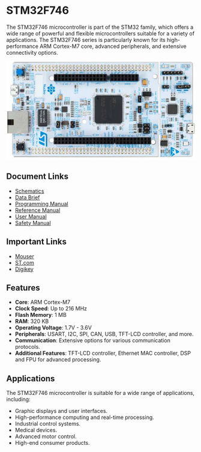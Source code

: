 # STM32F746

The STM32F746 microcontroller is part of the STM32 family, which offers a wide range of powerful and flexible microcontrollers suitable for a variety of applications. The STM32F746 series is particularly known for its high-performance ARM Cortex-M7 core, advanced peripherals, and extensive connectivity options.

![Image](https://github.com/balaji303/STM32F746/blob/main/docs/image.png)

## Document Links

- [Schematics](https://github.com/balaji303/STM32F746/blob/main/docs/Schematic.pdf)
- [Data Brief](https://github.com/balaji303/STM32F746/blob/main/docs/DataBrief_nucleo-f746zg.pdf)
- [Programming Manual](https://github.com/balaji303/STM32F746/blob/main/docs/pm0253-stm32f7-series-and-stm32h7-series-cortexm7-processor-programming-manual-stmicroelectronics.pdf)
- [Reference Manual](https://github.com/balaji303/STM32F746/blob/main/docs/rm0385-stm32f75xxx-and-stm32f74xxx-advanced-armbased-32bit-mcus-stmicroelectronics.pdf)
- [User Manual](https://github.com/balaji303/STM32F746/blob/main/docs/um1974-stm32-nucleo144-boards-mb1137-stmicroelectronics.pdf)
- [Safety Manual](https://github.com/balaji303/STM32F746/blob/main/docs/um2318-stm32f7-series-safety-manual.pdf)

## Important Links

- [Mouser](https://www.st.com/en/evaluation-tools/nucleo-f746zg.html)
- [ST.com](https://www.st.com/en/evaluation-tools/nucleo-f746zg.html)
- [Digikey](https://www.digikey.in/en/products/detail/stmicroelectronics/NUCLEO-F746ZG/5806779)

## Features

- **Core**: ARM Cortex-M7
- **Clock Speed**: Up to 216 MHz
- **Flash Memory**: 1 MB
- **RAM**: 320 KB
- **Operating Voltage**: 1.7V - 3.6V
- **Peripherals**: USART, I2C, SPI, CAN, USB, TFT-LCD controller, and more.
- **Communication**: Extensive options for various communication protocols.
- **Additional Features**: TFT-LCD controller, Ethernet MAC controller, DSP and FPU for advanced processing.

## Applications

The STM32F746 microcontroller is suitable for a wide range of applications, including:

- Graphic displays and user interfaces.
- High-performance computing and real-time processing.
- Industrial control systems.
- Medical devices.
- Advanced motor control.
- High-end consumer products.
